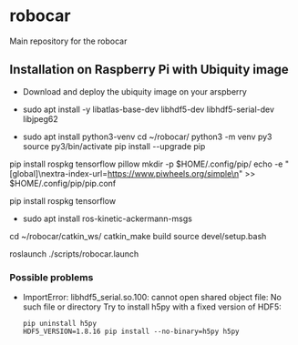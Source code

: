 # robocar
Main repository for the robocar

## Installation on Raspberry Pi with Ubiquity image
* Download and deploy the ubiquity image on your arspberry
* sudo apt install -y libatlas-base-dev libhdf5-dev libhdf5-serial-dev libjpeg62

* sudo apt install python3-venv
cd ~/robocar/
 python3 -m venv py3
source py3/bin/activate
 pip install --upgrade pip

pip install rospkg tensorflow pillow
mkdir -p $HOME/.config/pip/
echo -e "[global]\nextra-index-url=https://www.piwheels.org/simple\n" >> $HOME/.config/pip/pip.conf

pip install rospkg tensorflow


* sudo apt install ros-kinetic-ackermann-msgs


cd ~/robocar/catkin_ws/
catkin_make build
source devel/setup.bash



roslaunch ./scripts/robocar.launch



### Possible problems
* ImportError: libhdf5_serial.so.100: cannot open shared object file: No such file or directory
  Try to install h5py with a fixed version of HDF5:
  ```
  pip uninstall h5py
  HDF5_VERSION=1.8.16 pip install --no-binary=h5py h5py
  ```